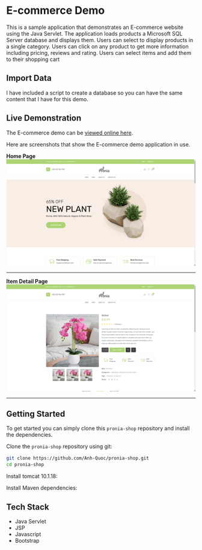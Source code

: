 # E-commerce Demo

This is a sample application that demonstrates an E-commerce website using the Java Servlet. The application loads
products a Microsoft SQL Server database and displays them. Users can select to display products in a single category. Users can
click on any product to get more information including pricing, reviews and rating. Users can select items and
add them to their shopping cart

## Import Data
I have included a script to create a database so you can have the same content that I have for this demo.

## Live Demonstration

The E-commerce demo can be [viewed online here]().

Here are screenshots that show the E-commerce demo application in use.

**Home Page**
![Home Page](/screenshots/homepage.png?raw=true "Optional Title")

---

**Item Detail Page**
![Item Detail](/screenshots/itemdetail.png?raw=true "Optional Title")

---

[//]: # (**Shopping Cart**)

[//]: # (![Shopping Cart]&#40;/screenshots/shoppingCart.png?raw=true "Shopping Cart"&#41;)

## Getting Started
To get started  you can simply clone this `pronia-shop` repository and install the dependencies.

Clone the `pronia-shop` repository using git:

```bash
git clone https://github.com/Anh-Quoc/pronia-shop.git
cd pronia-shop
```

Install tomcat 10.1.18:

Install Maven dependencies:

## Tech Stack
* Java Servlet
* JSP
* Javascript
* Bootstrap